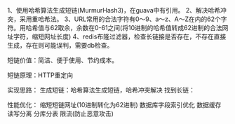 1、使用哈希算法生成短链(MurmurHash3)，在guava中有引用。
2、解决哈希冲突，采用重哈希法。
3、URL常用的合法字符有0～9、a～z、A～Z在内的62个字符。用哈希值与62取余，余数在0-61之间(将10进制的哈希值转成62进制的合法网址字符，缩短网址长度)
4、redis布隆过滤器，检查长链接是否存在，不存在直接生成，存在则可能误判，需要db检查。

短链价值：简洁、便于使用、节约成本。

短链原理：HTTP重定向

实现思路：
    生成短链：哈希算法生成短链，哈希冲突解决
    找到长链：

性能优化：
    缩短短链网址(10进制转化为62进制)
    数据库字段索引优化
    数据缓存
    读写分离
    分库分表
    限流(防止恶意攻击)

